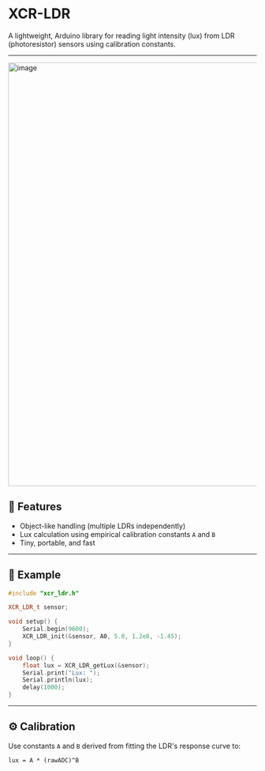 # XCR-LDR

A lightweight, Arduino library for reading light intensity (lux) from LDR (photoresistor) sensors using calibration constants.

---
<img width="883" height="857" alt="image" src="https://github.com/user-attachments/assets/776e64f7-2e8e-427b-b654-4929feedfc5e" />

## 🌟 Features

* Object-like handling (multiple LDRs independently)
* Lux calculation using empirical calibration constants `A` and `B`
* Tiny, portable, and fast

---


## 🧪 Example

```cpp
#include "xcr_ldr.h"

XCR_LDR_t sensor;

void setup() {
    Serial.begin(9600);
    XCR_LDR_init(&sensor, A0, 5.0, 1.2e8, -1.45);
}

void loop() {
    float lux = XCR_LDR_getLux(&sensor);
    Serial.print("Lux: ");
    Serial.println(lux);
    delay(1000);
}
```

---

## ⚙️ Calibration

Use constants `A` and `B` derived from fitting the LDR's response curve to:

```
lux = A * (rawADC)^B
```

